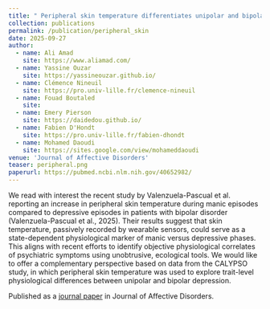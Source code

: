 ```yaml
---
title: " Peripheral skin temperature differentiates unipolar and bipolar depression "
collection: publications
permalink: /publication/peripheral_skin
date: 2025-09-27
author: 
  - name: Ali Amad
    site: https://www.aliamad.com/
  - name: Yassine Ouzar 
    site: https://yassineouzar.github.io/
  - name: Clémence Nineuil
    site: https://pro.univ-lille.fr/clemence-nineuil
  - name: Fouad Boutaled
    site: 
  - name: Emery Pierson
    site: https://daidedou.github.io/
  - name: Fabien D'Hondt
    site: https://pro.univ-lille.fr/fabien-dhondt
  - name: Mohamed Daoudi
    site: https://sites.google.com/view/mohameddaoudi
venue: 'Journal of Affective Disorders'
teaser: peripheral.png
paperurl: https://pubmed.ncbi.nlm.nih.gov/40652982/
---
```


We read with interest the recent study by Valenzuela-Pascual et al. reporting an increase in peripheral skin temperature during manic episodes compared to depressive episodes in patients with bipolar disorder (Valenzuela-Pascual et al., 2025). Their results suggest that skin temperature, passively recorded by wearable sensors, could serve as a state-dependent physiological marker of manic versus depressive phases. This aligns with recent efforts to identify objective physiological correlates of psychiatric symptoms using unobtrusive, ecological tools. We would like to offer a complementary perspective based on data from the CALYPSO study, in which peripheral skin temperature was used to explore trait-level physiological differences between unipolar and bipolar depression.

Published as a [journal paper](https://www.sciencedirect.com/science/article/pii/S0165032725013448?via%3Dihub) in Journal of Affective Disorders.